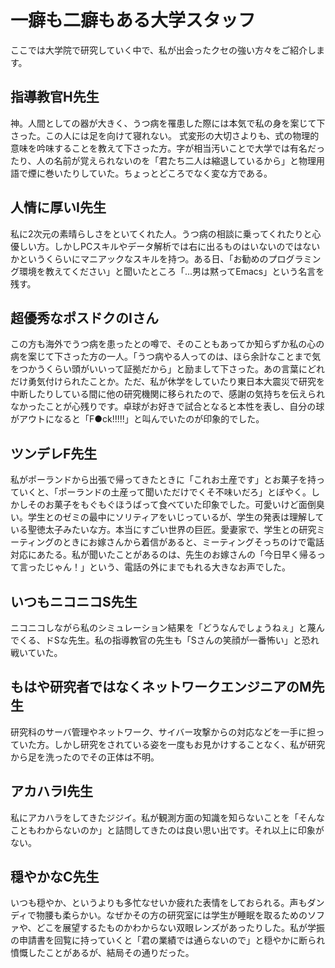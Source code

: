 # 一癖も二癖もある大学スタッフ

ここでは大学院で研究していく中で、私が出会ったクセの強い方々をご紹介します。

## 指導教官H先生

神。人間としての器が大きく、うつ病を罹患した際には本気で私の身を案じて下さった。この人には足を向けて寝れない。
式変形の大切さよりも、式の物理的意味を吟味することを教えて下さった方。字が相当汚いことで大学では有名だったり、人の名前が覚えられないのを「君たち二人は縮退しているから」と物理用語で煙に巻いたりしていた。ちょっとどころでなく変な方である。

## 人情に厚いI先生

私に2次元の素晴らしさをといてくれた人。うつ病の相談に乗ってくれたりと心優しい方。しかしPCスキルやデータ解析では右に出るものはいないのではないかというくらいにマニアックなスキルを持つ。ある日、「お勧めのプログラミング環境を教えてください」と聞いたところ「...男は黙ってEmacs」という名言を残す。

## 超優秀なポスドクのIさん

この方も海外でうつ病を患ったとの噂で、そのこともあってか知らずか私の心の病を案じて下さった方の一人。「うつ病やる人ってのは、ほら余計なことまで気をつかうくらい頭がいいって証拠だから」と励まして下さった。あの言葉にどれだけ勇気付けられたことか。ただ、私が休学をしていたり東日本大震災で研究を中断したりしている間に他の研究機関に移られたので、感謝の気持ちを伝えられなかったことが心残りです。卓球がお好きで試合となると本性を表し、自分の球がアウトになると「F●ck!!!!!」と叫んでいたのが印象的でした。

## ツンデレF先生

私がポーランドから出張で帰ってきたときに「これお土産です」とお菓子を持っていくと、「ポーランドの土産って聞いただけでくそ不味いだろ」とぼやく。しかしそのお菓子をもぐもぐほうばって食べていた印象でした。可愛いけど面倒臭い。学生とのゼミの最中にソリティアをいじっているが、学生の発表は理解している聖徳太子みたいな方。本当にすごい世界の巨匠。愛妻家で、学生との研究ミーティングのときにお嫁さんから着信があると、ミーティングそっちのけで電話対応にあたる。私が聞いたことがあるのは、先生のお嫁さんの「今日早く帰るって言ったじゃん！」という、電話の外にまでもれる大きなお声でした。

## いつもニコニコS先生

ニコニコしながら私のシミュレーション結果を「どうなんでしょうねぇ」と蔑んでくる、ドSな先生。私の指導教官の先生も「Sさんの笑顔が一番怖い」と恐れ戦いていた。

## もはや研究者ではなくネットワークエンジニアのM先生

研究科のサーバ管理やネットワーク、サイバー攻撃からの対応などを一手に担っていた方。しかし研究をされている姿を一度もお見かけすることなく、私が研究から足を洗ったのでその正体は不明。

## アカハラI先生

私にアカハラをしてきたジジイ。私が観測方面の知識を知らないことを「そんなこともわからないのか」と詰問してきたのは良い思い出です。それ以上に印象がない。

## 穏やかなC先生

いつも穏やか、というよりも多忙なせいか疲れた表情をしておられる。声もダンディで物腰も柔らかい。なぜかその方の研究室には学生が睡眠を取るためのソファや、どこを展望するたものかわからない双眼レンズがあったりした。私が学振の申請書を回覧に持っていくと「君の業績では通らないので」と穏やかに断られ憤慨したことがあるが、結局その通りだった。

